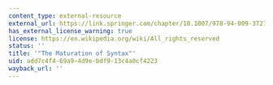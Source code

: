 ```yaml
---
content_type: external-resource
external_url: https://link.springer.com/chapter/10.1007/978-94-009-3727-7_6
has_external_license_warning: true
license: https://en.wikipedia.org/wiki/All_rights_reserved
status: ''
title: '"The Maturation of Syntax"'
uid: add7c4f4-69a9-4d9e-bdf9-13c4a0cf4223
wayback_url: ''
---
```


